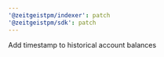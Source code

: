 ```yaml
---
'@zeitgeistpm/indexer': patch
'@zeitgeistpm/sdk': patch
---
```


Add timestamp to historical account balances
